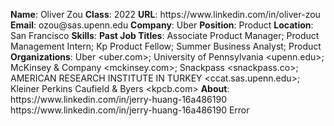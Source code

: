 **Name**: Oliver Zou
**Class**: 2022
**URL**: https://www\.linkedin\.com/in/oliver\-zou
**Email**: ozou@sas\.upenn\.edu
**Company**: Uber
**Position**: Product
**Location**: San Francisco
**Skills**: 
**Past Job Titles**: Associate Product Manager; Product Management Intern; Kp Product Fellow; Summer Business Analyst; Product
**Organizations**: Uber <uber\.com>; University of Pennsylvania <upenn\.edu>; McKinsey & Company <mckinsey\.com>; Snackpass <snackpass\.co>; AMERICAN RESEARCH INSTITUTE IN TURKEY <ccat\.sas\.upenn\.edu>; Kleiner Perkins Caufield & Byers <kpcb\.com>
**About**: https://www\.linkedin\.com/in/jerry\-huang\-16a486190 https://www\.linkedin\.com/in/jerry\-huang\-16a486190 Error

